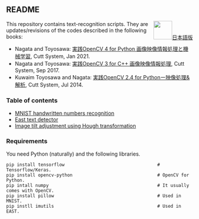 ## README

<a style="float: right;" href="./README.jp.md"><img src="https://www.worldometers.info/img/flags/ja-flag.gif" width="50">日本語版</a>

This repository contains text-recognition scripts. They are updates/revisions of the codes described in the following books:

- Nagata and Toyosawa: [実践OpenCV 4 for Python 画像映像情報処理と機械学習](https://www.cutt.co.jp/book/978-4-87783-460-9.html), Cutt System, Jan 2021.
- Nagata and Toyosawa: [実践OpenCV 3 for C++ 画像映像情報処理](https://www.cutt.co.jp/book/978-4-87783-380-0.html), Cutt System, Sep 2017.
- Kuwaim Toyosawa and Nagata: [実践OpenCV 2.4 for Pythonー映像処理&解析](https://www.cutt.co.jp/book/978-4-87783-346-6.html), Cutt System, Jul 2014.


### Table of contents

- [MNIST handwritten numbers recognition](./MnistHandWriting/README.md)
- [East text detector](./East/README.md)
- [Image tilt adjustment using Hough transformation](./Hough/README.md)


### Requirements

You need Python (naturally) and the following libraries.

```
pip install tensorflow                                   # Tensorflow/Keras.
pip install opencv-python                                # OpenCV for Python.
pip intall numpy                                         # It usually comes with OpenCV.
pip install pillow                                       # Used in MNIST.
pip instll imutils                                       # Used in EAST.
```